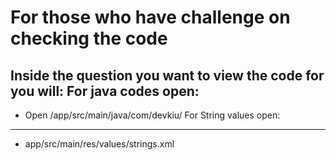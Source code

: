 # For those who have challenge on checking the code

Inside the question you want to view the code for you will:
For java codes open:
--------------------
* Open /app/src/main/java/com/devkiu/<question>
For String values open:
-----------------------
* app/src/main/res/values/strings.xml
